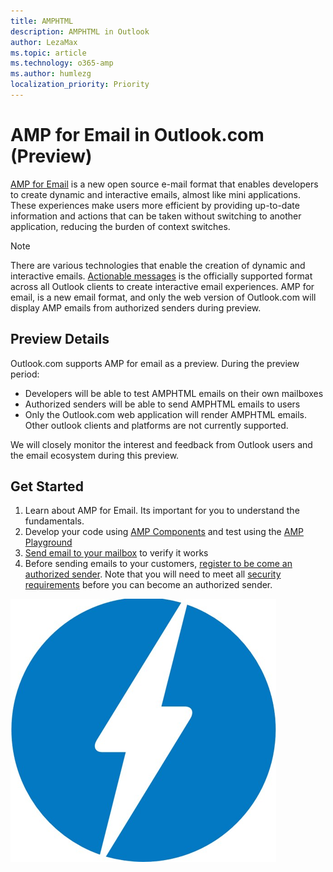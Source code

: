 ```yaml
---
title: AMPHTML
description: AMPHTML in Outlook
author: LezaMax
ms.topic: article
ms.technology: o365-amp
ms.author: humlezg
localization_priority: Priority
---
```


# AMP for Email in Outlook.com (Preview)

[AMP for Email](https://amp.dev/about/email.html) is a new open source e-mail format that enables developers to create dynamic and interactive emails, almost like mini applications. These experiences make users more efficient by providing up-to-date information and actions that can be taken without switching to another application, reducing the burden of context switches. 

> [!NOTE]
> There are various technologies that enable the creation of dynamic and interactive emails. [Actionable messages](https://docs.microsoft.com/en-us/outlook/actionable-messages/) is the officially supported format across all Outlook clients to create interactive email experiences. AMP for email, is a new email format, and only the web version of Outlook.com will display AMP emails from authorized senders during preview.

## Preview Details

Outlook.com supports AMP for email as a preview. During the preview period:

- Developers will be able to test AMPHTML emails on their own mailboxes
- Authorized senders will be able to send AMPHTML emails to users
- Only the Outlook.com web application will render AMPHTML emails. Other outlook clients and platforms are not currently supported. 

We will closely monitor the interest and feedback from Outlook users and the email ecosystem during this preview. 

## Get Started

1. Learn about AMP for Email. Its important for you to understand the fundamentals.
1. Develop your code using [AMP Components](https://amp.dev/documentation/components/?format=email) and test using the [AMP Playground](https://playground.amp.dev/?runtime=amp4email)
1. [Send email to your mailbox](test-amp-email.md) to verify it works
1. Before sending emails to your customers, [register to be come an authorized sender](register-outlook.md). Note that you will need to meet all [security requirements](security-requiremets) before you can become an authorized sender.


![This is a logo](images/logo.png)

